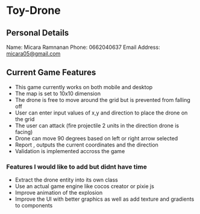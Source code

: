 # Toy-Drone
## Personal Details
Name: Micara Ramnanan
Phone: 0662040637
Email Address: micara05@gmail.com

## Current Game Features
- This game currently works on both mobile and desktop
- The map is set to 10x10 dimension
- The drone is free to move around the grid but is prevented from falling off
- User can enter input values of x,y and direction to place the drone on the grid
- The user can attack (fire projectile 2 units in the direction drone is facing)
- Drone can move 90 degrees based on left or right arrow selected
- Report , outputs the current coordinates and the direction
- Validation is implemented accross the game 

### Features I would like to add but didnt have time
- Extract the drone entity into its own class
- Use an actual game engine like cocos creator or pixie js
- Improve animation of the explosion
- Improve the UI with better graphics as well as add texture and gradients to components
